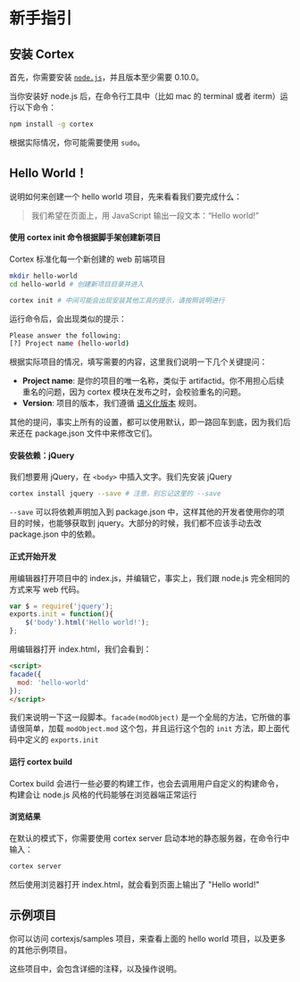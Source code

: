 # 新手指引

## 安装 Cortex

首先，你需要安装 [`node.js`](http://nodejs.org)，并且版本至少需要 0.10.0。

当你安装好 node.js 后，在命令行工具中（比如 mac 的 terminal 或者 iterm）运行以下命令：

```bash
npm install -g cortex
```

根据实际情况，你可能需要使用 `sudo`。

## Hello World！

说明如何来创建一个 hello world 项目，先来看看我们要完成什么：

> 我们希望在页面上，用 JavaScript 输出一段文本：“Hello world!”

#### 使用 cortex init 命令根据脚手架创建新项目

Cortex 标准化每一个新创建的 web 前端项目

```bash
mkdir hello-world
cd hello-world # 创建新项目目录并进入

cortex init # 中间可能会出现安装其他工具的提示，请按照说明进行
```

运行命令后，会出现类似的提示：

```bash
Please answer the following:
[?] Project name (hello-world)
```

根据实际项目的情况，填写需要的内容，这里我们说明一下几个关键提问：

- **Project name**: 是你的项目的唯一名称，类似于 artifactid。你不用担心后续重名的问题，因为 cortex 模块在发布之时，会校验重名的问题。
- **Version**: 项目的版本，我们遵循 [语义化版本](http://semver.org/lang/zh-TW/) 规则。

其他的提问，事实上所有的设置，都可以使用默认，即一路回车到底，因为我们后来还在 package.json 文件中来修改它们。


#### 安装依赖：jQuery

我们想要用 jQuery，在 `<body>` 中插入文字。我们先安装 jQuery

```bash
cortex install jquery --save # 注意，别忘记这里的 --save
```

`--save` 可以将依赖声明加入到 package.json 中，这样其他的开发者使用你的项目的时候，也能够获取到 jquery。大部分的时候，我们都不应该手动去改 package.json 中的依赖。


#### 正式开始开发

用编辑器打开项目中的 index.js，并编辑它，事实上，我们跟 node.js 完全相同的方式来写 web 代码。

```js
var $ = require('jquery');
exports.init = function(){
	$('body').html('Hello world!');
};
```

用编辑器打开 index.html，我们会看到：

```html
<script>
facade({
  mod: 'hello-world'
});
</script>
```

我们来说明一下这一段脚本。`facade(modObject)` 是一个全局的方法，它所做的事请很简单，加载 `modObject.mod` 这个包，并且运行这个包的 `init` 方法，即上面代码中定义的 `exports.init`

#### 运行 cortex build

Cortex build 会进行一些必要的构建工作，也会去调用用户自定义的构建命令，构建会让 node.js 风格的代码能够在浏览器端正常运行

#### 浏览结果

在默认的模式下，你需要使用 cortex server 启动本地的静态服务器，在命令行中输入：

```bash
cortex server
```

然后使用浏览器打开 index.html，就会看到页面上输出了 "Hello world!"


## 示例项目

你可以访问 cortexjs/samples 项目，来查看上面的 hello world 项目，以及更多的其他示例项目。

这些项目中，会包含详细的注释，以及操作说明。

